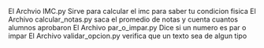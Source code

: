 El Archvio IMC.py Sirve para calcular el imc para saber tu condicion fisica
El Archivo calcular_notas.py saca el promedio de notas y cuenta cuantos alumnos aprobaron 
El Archivo par_o_impar.py Dice si un numero es par o impar
El Archivo validar_opcion.py verifica que un texto sea de algun tipo 